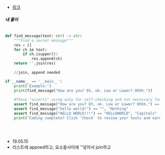 - [링크](https://py.checkio.org/mission/secret-message/share/4734114443b6d18a22f1ae2ebffcc2ec/)

##### 내 풀이

```python

def find_message(text: str) -> str:
    """Find a secret message"""
    res = []
    for ch in text:
        if ch.isupper():
            res.append(ch)
    return ''.join(res)
    
    //join, append needed

if __name__ == '__main__':
    print('Example:')
    print(find_message("How are you? Eh, ok. Low or Lower? Ohhh."))
    
    #These "asserts" using only for self-checking and not necessary for auto-testing
    assert find_message("How are you? Eh, ok. Low or Lower? Ohhh.") == "HELLO", "hello"
    assert find_message("hello world!") == "", "Nothing"
    assert find_message("HELLO WORLD!!!") == "HELLOWORLD", "Capitals"
    print("Coding complete? Click 'Check' to review your tests and earn cool rewards!")



```

<br>

- 19.05.15
- 리스트에 appned하고, 요소들사이에 ''넣어서 join하고

